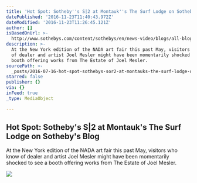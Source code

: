```yaml
---
title: 'Hot Spot: Sotheby''s S|2 at Montauk''s The Surf Lodge on Sotheby''s Blog'
datePublished: '2016-11-23T11:40:43.972Z'
dateModified: '2016-11-23T11:26:45.121Z'
author: []
isBasedOnUrl: >-
  http://www.sothebys.com/content/sothebys/en/news-video/blogs/all-blogs/contemporary/2016/07/fish-people-montauk-surf-lodge.html
description: >-
  At the New York edition of the NADA art fair this past May, visitors who know
  of dealer and artist Joel Mesler might have been momentarily shocked to see a
  booth offering works from The Estate of Joel Mesler.
sourcePath: >-
  _posts/2016-07-16-hot-spot-sothebys-sor2-at-montauks-the-surf-lodge-on-sothe.md
starred: false
publisher: {}
via: {}
inFeed: true
_type: MediaObject

---
```

<article style=""><h1>Hot Spot: Sotheby's S|2 at Montauk's The Surf Lodge on Sotheby's Blog</h1><p>At the New York edition of the NADA art fair this past May, visitors who know of dealer and artist Joel Mesler might have been momentarily shocked to see a booth offering works from The Estate of Joel Mesler.</p><img src="http://www.sothebys.com/content/dam/sothebys-pages/blogs/ContemporaryCurrents/2016/7/BlogHero_1920x700.jpg.webrend.1920.350.jpeg" /></article>